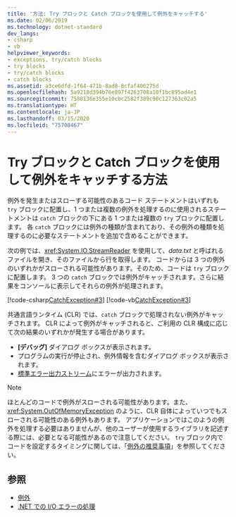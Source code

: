 ```yaml
---
title: '方法: Try ブロックと Catch ブロックを使用して例外をキャッチする'
ms.date: 02/06/2019
ms.technology: dotnet-standard
dev_langs:
- csharp
- vb
helpviewer_keywords:
- exceptions, try/catch blocks
- try blocks
- try/catch blocks
- catch blocks
ms.assetid: a3ce6dfd-1f64-471b-8ad8-8cfaf406275d
ms.openlocfilehash: 5a9218d394b76e897f4263708a10f1bc895ad4e1
ms.sourcegitcommit: 7588136e355e10cbc2582f389c90c127363c02a5
ms.translationtype: HT
ms.contentlocale: ja-JP
ms.lasthandoff: 03/15/2020
ms.locfileid: "75708467"
---
```

# <a name="how-to-use-the-trycatch-block-to-catch-exceptions"></a>Try ブロックと Catch ブロックを使用して例外をキャッチする方法

例外を発生またはスローする可能性のあるコード ステートメントはいずれも `try` ブロックに配置し、1 つまたは複数の例外を処理するのに使用されるステートメントは `catch` ブロックの下にある 1 つまたは複数の `try` ブロックに配置します。 各 `catch` ブロックには例外の種類が含まれており、その例外の種類を処理するのに必要なステートメントを追加で含めることができます。

次の例では、<xref:System.IO.StreamReader> を使用して、*data.txt* と呼ばれるファイルを開き、そのファイルから行を取得します。 コードからは 3 つの例外のいずれかがスローされる可能性があります。そのため、コードは `try` ブロックに配置します。 3 つの `catch` ブロックでは例外がキャッチされます。さらに結果をコンソールに表示してそれらの例外が処理されます。

[!code-csharp[CatchException#3](~/samples/snippets/csharp/VS_Snippets_CLR/CatchException/CS/catchexception2.cs#3)]
[!code-vb[CatchException#3](~/samples/snippets/visualbasic/VS_Snippets_CLR/CatchException/VB/catchexception2.vb#3)]

共通言語ランタイム (CLR) では、`catch` ブロックで処理されない例外がキャッチされます。 CLR によって例外がキャッチされると、ご利用の CLR 構成に応じて次の結果のいずれかが発生する場合があります。

- **[デバッグ]** ダイアログ ボックスが表示されます。
- プログラムの実行が停止され、例外情報を含むダイアログ ボックスが表示されます。
- [標準エラー出力ストリーム](xref:System.Console.Error)にエラーが出力されます。

> [!NOTE]
> ほとんどのコードで例外がスローされる可能性があります。また、<xref:System.OutOfMemoryException> のように、CLR 自体によっていつでもスローされる可能性のある例外もあります。 アプリケーションではこのようの例外を処理する必要はありませんが、他のユーザーが使用するライブラリを記述する際には、必要となる可能性があるので注意してください。 `try` ブロック内でコードを設定するタイミングに関しては、「[例外の推奨事項](best-practices-for-exceptions.md)」を参照してください。

## <a name="see-also"></a>参照

- [例外](index.md)
- [.NET での I/O エラーの処理](../io/handling-io-errors.md)
